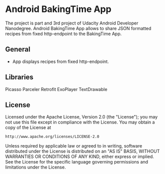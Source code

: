 # Android BakingTime App

The project is part and 3rd project of Udacity Android Developer Nanodegree. 
Android BakingTime App allows to share JSON formatted recipes from fixed http-endpoint to the BakingTime App.

## General
* App displays recipes from fixed http-endpoint.



## Libraries

Picasso
Parceler
Retrofit
ExoPlayer
TextDrawable


## License

Licensed under the Apache License, Version 2.0 (the "License");
you may not use this file except in compliance with the License.
You may obtain a copy of the License at

    http://www.apache.org/licenses/LICENSE-2.0

Unless required by applicable law or agreed to in writing, software
distributed under the License is distributed on an "AS IS" BASIS,
WITHOUT WARRANTIES OR CONDITIONS OF ANY KIND, either express or implied.
See the License for the specific language governing permissions and
limitations under the License.
